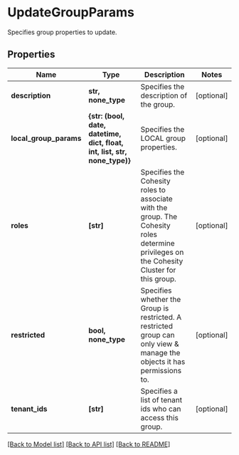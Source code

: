 # UpdateGroupParams

Specifies group properties to update.

## Properties
Name | Type | Description | Notes
------------ | ------------- | ------------- | -------------
**description** | **str, none_type** | Specifies the description of the group. | [optional] 
**local_group_params** | **{str: (bool, date, datetime, dict, float, int, list, str, none_type)}** | Specifies the LOCAL group properties. | [optional] 
**roles** | **[str]** | Specifies the Cohesity roles to associate with the group. The Cohesity roles determine privileges on the Cohesity Cluster for this group. | [optional] 
**restricted** | **bool, none_type** | Specifies whether the Group is restricted. A restricted group can only view &amp; manage the objects it has permissions to. | [optional] 
**tenant_ids** | **[str]** | Specifies a list of tenant ids who can access this group. | [optional] 

[[Back to Model list]](../README.md#documentation-for-models) [[Back to API list]](../README.md#documentation-for-api-endpoints) [[Back to README]](../README.md)


